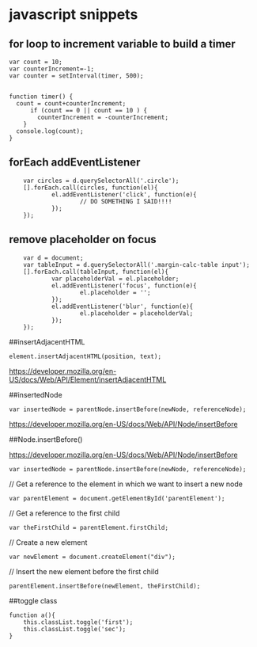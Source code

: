 # javascript snippets

## for loop to increment variable to build a timer

    var count = 10;
    var counterIncrement=-1;
    var counter = setInterval(timer, 500); 


    function timer() {
      count = count+counterIncrement;
          if (count == 0 || count == 10 ) {
            counterIncrement = -counterIncrement;
        }
      console.log(count);
    }


## forEach addEventListener

        var circles = d.querySelectorAll('.circle');
        [].forEach.call(circles, function(el){
                el.addEventListener('click', function(e){      
                        // DO SOMETHING I SAID!!!! 
                });
        });
        
        
        
## remove placeholder on focus

        var d = document;
        var tableInput = d.querySelectorAll('.margin-calc-table input');  
        [].forEach.call(tableInput, function(el){
                var placeholderVal = el.placeholder;
                el.addEventListener('focus', function(e){
                        el.placeholder = '';
                });
                el.addEventListener('blur', function(e){
                        el.placeholder = placeholderVal;
                });
        });



##insertAdjacentHTML

    element.insertAdjacentHTML(position, text);

https://developer.mozilla.org/en-US/docs/Web/API/Element/insertAdjacentHTML

##insertedNode

    var insertedNode = parentNode.insertBefore(newNode, referenceNode);

https://developer.mozilla.org/en-US/docs/Web/API/Node/insertBefore

##Node.insertBefore()

https://developer.mozilla.org/en-US/docs/Web/API/Node/insertBefore

    var insertedNode = parentNode.insertBefore(newNode, referenceNode);

  // Get a reference to the element in which we want to insert a new node
  
  `var parentElement = document.getElementById('parentElement');`
  
  // Get a reference to the first child
  
  `var theFirstChild = parentElement.firstChild;`

  // Create a new element
  
  `var newElement = document.createElement("div");`

  // Insert the new element before the first child
  
 `parentElement.insertBefore(newElement, theFirstChild);`

##toggle class

    function a(){
        this.classList.toggle('first');
        this.classList.toggle('sec');
    }

